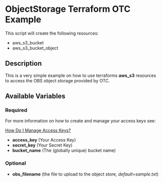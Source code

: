 # ObjectStorage Terraform OTC Example

This script will create the following resources:
* aws\_s3\_bucket
* aws\_s3\_bucket\_object

## Description

This is a very simple example on how to use terraforms **aws\_s3** resources to access the OBS object storage provided by OTC.

## Available Variables

### Required

For more information on how to create and manage your access keys see:

[How Do I Manage Access Keys?](https://docs.otc.t-systems.com/en-us/usermanual/ac/en-us_topic_0046606340.html)

* **access\_key** (Your Access Key)
* **secret\_key** (Your Secret Key)
* **bucket\_name** (The (globally unique) bucket name)

### Optional
* **obs\_filename** (the file to upload to the object store, _default=sample.txt_)
